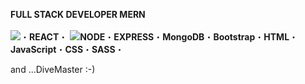    <b>FULL STACK DEVELOPER MERN</b>
   <br><br>
<img src="https://img.icons8.com/office/90/null/react.png"/>&#x30FB;<b>REACT</b>&#x30FB;
<img src="https://user-images.githubusercontent.com/119612386/214430885-e2f2cabd-c578-4999-ab9f-2e50db1d2d82.png"><b>NODE</b>&#x30FB;<b>EXPRESS</b>&#x30FB;<b>MongoDB</b>&#x30FB;<b>Bootstrap</b>&#x30FB;<b>HTML</b>&#x30FB;<b>JavaScript</b>&#x30FB;<b>CSS</b>&#x30FB;<b>SASS</b>&#x30FB;

   and ...DiveMaster :-)


